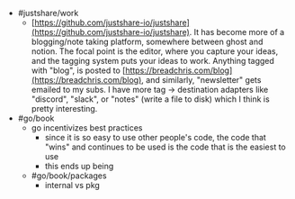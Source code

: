 - #justshare/work
	- [https://github.com/justshare-io/justshare](https://github.com/justshare-io/justshare). It has become more of a blogging/note taking platform, somewhere between ghost and notion. The focal point is the editor, where you capture your ideas, and the tagging system puts your ideas to work. Anything tagged with "blog", is posted to [https://breadchris.com/blog](https://breadchris.com/blog), and similarly, "newsletter" gets emailed to my subs. I have more tag -> destination adapters like "discord", "slack", or "notes" (write a file to disk) which I think is pretty interesting.
- #go/book
	- go incentivizes best practices
		- since it is so easy to use other people's code, the code that "wins" and continues to be used is the code that is the easiest to use
		- this ends up being
	- #go/book/packages
		- internal vs pkg